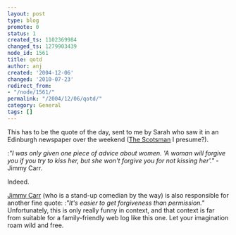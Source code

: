 ```yaml
---
layout: post
type: blog
promote: 0
status: 1
created_ts: 1102369984
changed_ts: 1279903439
node_id: 1561
title: qotd
author: anj
created: '2004-12-06'
changed: '2010-07-23'
redirect_from:
- "/node/1561/"
permalink: "/2004/12/06/qotd/"
category: General
tags: []
---
```

This has to be the quote of the day, sent to me by Sarah who saw it in an Edinburgh newspaper over the weekend ([The Scotsman](http://www.scotsman.com/) I presume?).

:_"I was only given one piece of advice about women. 'A woman will forgive you if you try to kiss her, but she won't forgive you for not kissing her'."_ - Jimmy Carr.

Indeed.
<!--break-->
[Jimmy Carr](http://www.jimmycarr.com/) (who is a stand-up comedian by the way) is also responsible for another fine quote:
:_"It's easier to get forgiveness than permission."_
Unfortunately, this is only really funny in context, and that context is far from suitable for a family-friendly web log like this one.  Let your imagination roam wild and free.
